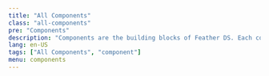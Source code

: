 ```yaml
---
title: "All Components"
class: "all-components"
pre: "Components"
description: "Components are the building blocks of Feather DS. Each component is designed to address a specific UI need."
lang: en-US
tags: ["All Components", "component"]
menu: components
---
```


<AllComponents />
